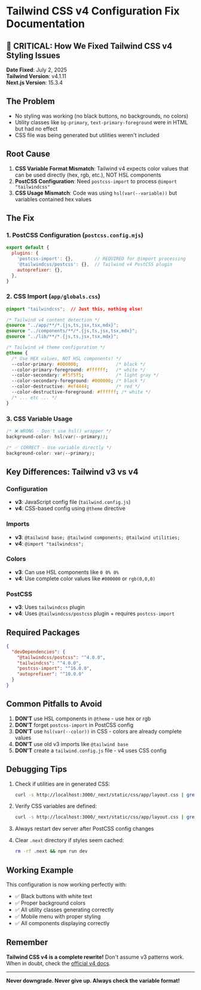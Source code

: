 # Tailwind CSS v4 Configuration Fix Documentation

## 🚨 CRITICAL: How We Fixed Tailwind CSS v4 Styling Issues

**Date Fixed**: July 2, 2025  
**Tailwind Version**: v4.1.11  
**Next.js Version**: 15.3.4

## The Problem
- No styling was working (no black buttons, no backgrounds, no colors)
- Utility classes like `bg-primary`, `text-primary-foreground` were in HTML but had no effect
- CSS file was being generated but utilities weren't included

## Root Cause
1. **CSS Variable Format Mismatch**: Tailwind v4 expects color values that can be used directly (hex, rgb, etc.), NOT HSL components
2. **PostCSS Configuration**: Need `postcss-import` to process `@import "tailwindcss"`
3. **CSS Usage Mismatch**: Code was using `hsl(var(--variable))` but variables contained hex values

## The Fix

### 1. PostCSS Configuration (`postcss.config.mjs`)
```javascript
export default {
  plugins: {
    'postcss-import': {},        // REQUIRED for @import processing
    '@tailwindcss/postcss': {},  // Tailwind v4 PostCSS plugin
    autoprefixer: {},
  },
}
```

### 2. CSS Import (`app/globals.css`)
```css
@import "tailwindcss";  // Just this, nothing else!

/* Tailwind v4 content detection */
@source "../app/**/*.{js,ts,jsx,tsx,mdx}";
@source "../components/**/*.{js,ts,jsx,tsx,mdx}";
@source "../lib/**/*.{js,ts,jsx,tsx,mdx}";

/* Tailwind v4 theme configuration */
@theme {
  /* Use HEX values, NOT HSL components! */
  --color-primary: #000000;              /* black */
  --color-primary-foreground: #ffffff;   /* white */
  --color-secondary: #f5f5f5;            /* light gray */
  --color-secondary-foreground: #000000; /* black */
  --color-destructive: #ef4444;          /* red */
  --color-destructive-foreground: #ffffff; /* white */
  /* ... etc ... */
}
```

### 3. CSS Variable Usage
```css
/* ❌ WRONG - Don't use hsl() wrapper */
background-color: hsl(var(--primary));

/* ✅ CORRECT - Use variable directly */
background-color: var(--primary);
```

## Key Differences: Tailwind v3 vs v4

### Configuration
- **v3**: JavaScript config file (`tailwind.config.js`)
- **v4**: CSS-based config using `@theme` directive

### Imports
- **v3**: `@tailwind base; @tailwind components; @tailwind utilities;`
- **v4**: `@import "tailwindcss";`

### Colors
- **v3**: Can use HSL components like `0 0% 0%`
- **v4**: Use complete color values like `#000000` or `rgb(0,0,0)`

### PostCSS
- **v3**: Uses `tailwindcss` plugin
- **v4**: Uses `@tailwindcss/postcss` plugin + requires `postcss-import`

## Required Packages
```json
{
  "devDependencies": {
    "@tailwindcss/postcss": "^4.0.0",
    "tailwindcss": "^4.0.0",
    "postcss-import": "^16.0.0",
    "autoprefixer": "^10.0.0"
  }
}
```

## Common Pitfalls to Avoid

1. **DON'T** use HSL components in `@theme` - use hex or rgb
2. **DON'T** forget `postcss-import` in PostCSS config
3. **DON'T** use `hsl(var(--color))` in CSS - colors are already complete values
4. **DON'T** use old v3 imports like `@tailwind base`
5. **DON'T** create a `tailwind.config.js` file - v4 uses CSS config

## Debugging Tips

1. Check if utilities are in generated CSS:
   ```bash
   curl -s http://localhost:3000/_next/static/css/app/layout.css | grep "\.bg-primary"
   ```

2. Verify CSS variables are defined:
   ```bash
   curl -s http://localhost:3000/_next/static/css/app/layout.css | grep "--color-primary"
   ```

3. Always restart dev server after PostCSS config changes

4. Clear `.next` directory if styles seem cached:
   ```bash
   rm -rf .next && npm run dev
   ```

## Working Example

This configuration is now working perfectly with:
- ✅ Black buttons with white text
- ✅ Proper background colors
- ✅ All utility classes generating correctly
- ✅ Mobile menu with proper styling
- ✅ All components displaying correctly

## Remember
**Tailwind CSS v4 is a complete rewrite!** Don't assume v3 patterns work. When in doubt, check the [official v4 docs](https://tailwindcss.com/docs).

---
**Never downgrade. Never give up. Always check the variable format!**